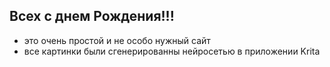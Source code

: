 ## Всех с днем Рождения!!!
- это очень простой и не особо нужный сайт
- все картинки были сгенерированны нейросетью в приложении Krita
